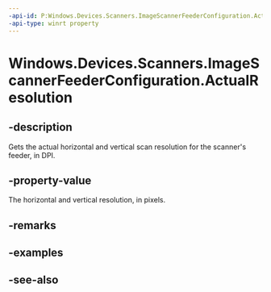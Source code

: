 ```yaml
---
-api-id: P:Windows.Devices.Scanners.ImageScannerFeederConfiguration.ActualResolution
-api-type: winrt property
---
```


<!-- Property syntax
public Windows.Devices.Scanners.ImageScannerResolution ActualResolution { get; }
-->

# Windows.Devices.Scanners.ImageScannerFeederConfiguration.ActualResolution

## -description
Gets the actual horizontal and vertical scan resolution for the scanner's feeder, in DPI.

## -property-value
The horizontal and vertical resolution, in pixels.

## -remarks

## -examples

## -see-also
